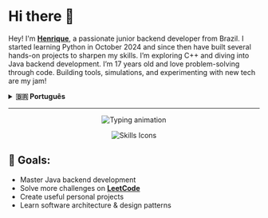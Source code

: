 <h1>Hi there 👋 </h1> 

Hey! I'm [**Henrique**](mailto:henriquelsilva911@gmail.com), a passionate junior backend developer from Brazil. I started learning Python in October 2024 and since then have built several hands-on projects to sharpen my skills. I’m exploring C++ and diving into Java backend development. I’m 17 years old and love problem-solving through code. Building tools, simulations, and experimenting with new tech are my jam!

<details>
  <summary><strong>🇧🇷 Português</strong></summary>

  Fala aí! Me chamo  [**Henrique**](mailto:henriquelsilva911@gmail.com), sou um desenvolvedor backend júnior do Brasil. Comecei a estudar Python em outubro de 2024 e desde então fiz vários projetos práticos pra consolidar o aprendizado. Também explorei C++ e estou me aprofundando em Java para backend. Tenho 17 anos e sou apaixonado por resolver problemas com código. Curto criar ferramentas, simulações e testar tecnologias novas.

</details>

---

<p align="center">
  <img src="https://readme-typing-svg.demolab.com?font=Fira+Code&size=28&pause=2000&color=0D90F2&center=true&width=600&lines=Junior+Backend+Developer;Java+Student;Tech+Enthusiast+Problem+Solver" alt="Typing animation" />
</p>

<p align="center">
  <img src="https://skillicons.dev/icons?i=java,sqlite,git,github,bash,vscode,linux,spring" alt="Skills Icons" />
</p>

<h2>🎯 Goals: </h2>

<ul>
  <li> Master Java backend development</li>
  <li> Solve more challenges on <a href="https://leetcode.com/lemavoos" target="_blank"><strong>LeetCode</strong></a></li>
  <li> Create useful personal projects</li>
  <li> Learn software architecture & design patterns</li>
</ul>
